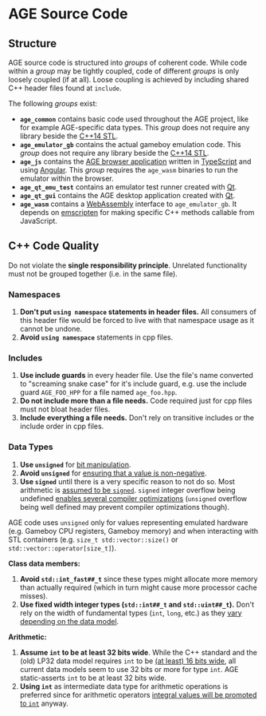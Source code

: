 
# AGE Source Code

## Structure

AGE source code is structured into _groups_ of coherent code.
While code within a _group_ may be tightly coupled,
code of different _groups_ is only loosely coupled (if at all).
Loose coupling is achieved by including shared C++ header files found at
`include`.

The following _groups_ exist:

* **`age_common`** contains basic code used throughout the AGE project,
    like for example AGE-specific data types.
    This _group_ does not require any library beside the
    [C++14 STL](https://en.cppreference.com/w/cpp).
* **`age_emulator_gb`** contains the actual gameboy emulation code.
    This _group_ does not require any library beside the
    [C++14 STL](https://en.cppreference.com/w/cpp).
* **`age_js`** contains the
    [AGE browser application](https://csprenger.gitlab.io/AGE/) written in
    [TypeScript](https://www.typescriptlang.org/index.html) and using
    [Angular](https://angular.io).
    This _group_ requires the `age_wasm` binaries to run the emulator within
    the browser.
* **`age_qt_emu_test`** contains an emulator test runner created with
    [Qt](https://www.qt.io/).
* **`age_qt_gui`** contains the AGE desktop application created with
    [Qt](https://www.qt.io/).
* **`age_wasm`** contains a [WebAssembly](https://webassembly.org/) interface
    to `age_emulator_gb`.
    It depends on [emscripten](https://kripken.github.io/emscripten-site/) for
    making specific C++ methods callable from JavaScript.


## C++ Code Quality

Do not violate the **single responsibility principle**.
    Unrelated functionality must not be grouped together
    (i.e. in the same file).

### Namespaces

1. **Don't put `using namespace` statements in header files.**
    All consumers of this header file would be forced to live with that
    namespace usage as it cannot be undone.
1. **Avoid `using namespace`** statements in cpp files.

### Includes

1. **Use include guards** in every header file.
    Use the file's name converted to "screaming snake case" for it's include
    guard,
    e.g. use the include guard `AGE_FOO_HPP` for a file named `age_foo.hpp`.
1. **Do not include more than a file needs.**
    Code required just for cpp files must not bloat header files.
1. **Include everything a file needs.**
    Don't rely on transitive includes or the include order in cpp files.

### Data Types

1. **Use `unsigned`** for [bit manipulation](https://isocpp.github.io/CppCoreGuidelines/CppCoreGuidelines#es101-use-unsigned-types-for-bit-manipulation).
1. **Avoid `unsigned`** for [ensuring that a value is non-negative](https://isocpp.github.io/CppCoreGuidelines/CppCoreGuidelines#Res-nonnegative).
1. **Use `signed`** until there is a very specific reason to not do so.
    Most arithmetic is [assumed to be `signed`](https://isocpp.github.io/CppCoreGuidelines/CppCoreGuidelines#es102-use-signed-types-for-arithmetic).
    `signed` integer overflow being undefined
    [enables several compiler optimizations](http://blog.llvm.org/2011/05/what-every-c-programmer-should-know.html)
    (`unsigned` overflow being well defined may prevent compiler optimizations
    though).

AGE code uses `unsigned` only for values representing emulated hardware
(e.g. Gameboy CPU registers, Gameboy memory)
and when interacting with STL containers
(e.g. `size_t std::vector::size()` or `std::vector::operator[size_t]`).

**Class data members:**

1. **Avoid `std::int_fast##_t`** since these types might allocate more memory
    than actually required
    (which in turn might cause more processor cache misses).
1. **Use fixed width integer types (`std::int##_t` and `std::uint##_t`).**
    Don't rely on the width of fundamental types (`int`, `long`, etc.)
    as they
    [vary depending on the data model](https://en.cppreference.com/w/cpp/language/types#Properties).

**Arithmetic:**

1. **Assume `int` to be at least 32 bits wide**.
    While the C++ standard and the (old) LP32 data model requires `int` to be
    [(at least) 16 bits wide](https://en.cppreference.com/w/cpp/language/types#Properties),
    all current data models seem to use 32 bits or more for type `int`.
    AGE static-asserts `int` to be at least 32 bits wide.
1. **Using `int`** as intermediate data type for arithmetic operations is
    preferred since for arithmetic operators
    [integral values will be promoted to `int`](https://en.cppreference.com/w/cpp/language/implicit_conversion#Integral_promotion)
    anyway.
